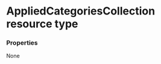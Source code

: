 # AppliedCategoriesCollection resource type



### Properties
None

<!-- uuid: 19562819-3a40-4908-8e48-61202ee4d5fa
2015-10-16 09:34:38 UTC -->
<!-- {
  "type": "#page.annotation",
  "description": "AppliedCategoriesCollection resource",
  "keywords": "",
  "section": "documentation",
  "tocPath": ""
}-->